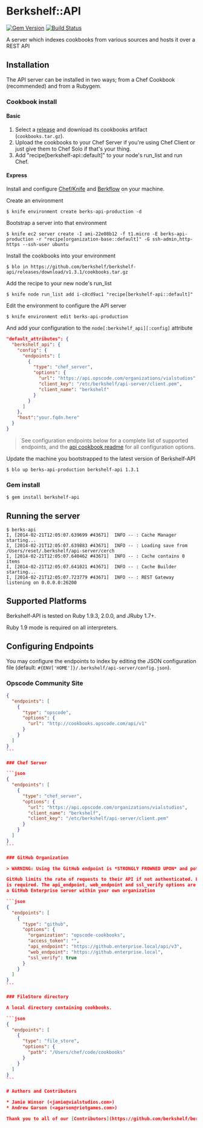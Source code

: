 # Berkshelf::API
[![Gem Version](https://badge.fury.io/rb/berkshelf-api.png)](http://badge.fury.io/rb/berkshelf-api)
[![Build Status](https://secure.travis-ci.org/berkshelf/berkshelf-api.png?branch=master)](http://travis-ci.org/berkshelf/berkshelf-api)

A server which indexes cookbooks from various sources and hosts it over a REST API

## Installation

The API server can be installed in two ways; from a Chef Cookbook (recommended) and from a Rubygem.

### Cookbook install

#### Basic

1. Select a [release](https://github.com/berkshelf/berkshelf-api/releases) and download its cookbooks artifact (`cookbooks.tar.gz`).
2. Upload the cookbooks to your Chef Server if you're using Chef Client or just give them to Chef Solo if that's your thing.
3. Add "recipe[berkshelf-api::default]" to your node's run_list and run Chef.

#### Express

Install and configure [Chef/Knife](https://github.com/opscode/chef) and [Berkflow](https://github.com/reset/berkflow) on your machine.

Create an environment

    $ knife environment create berks-api-production -d

Bootstrap a server into that environment

    $ knife ec2 server create -I ami-22e08b12 -f t1.micro -E berks-api-production -r "recipe[organization-base::default]" -G ssh-admin,http-https --ssh-user ubuntu

Install the cookbooks into your environment

    $ blo in https://github.com/berkshelf/berkshelf-api/releases/download/v1.3.1/cookbooks.tar.gz

Add the recipe to your new node's run_list

    $ knife node run_list add i-c8cd9ac1 "recipe[berkshelf-api::default]"

Edit the environment to configure the API server

    $ knife environment edit berks-api-production

And add your configuration to the `node[:berkshelf_api][:config]` attribute

```json
"default_attributes": {
  "berkshelf_api": {
    "config": {
      "endpoints": [
        {
          "type": "chef_server",
          "options": {
            "url": "https://api.opscode.com/organizations/vialstudios",
            "client_key": "/etc/berkshelf/api-server/client.pem",
            "client_name": "berkshelf"
          }
        }
      ]
    },
    "host":"your.fqdn.here"
  }
}
```

> See configuration endpoints below for a complete list of supported endpoints, and the [api cookbook readme](https://github.com/berkshelf/berkshelf-api/tree/master/cookbook) for all configuration options.

Update the machine you bootstrapped to the latest version of Berkshelf-API

    $ blo up berks-api-production berkshelf-api 1.3.1

### Gem install

    $ gem install berkshelf-api

## Running the server

    $ berks-api
    I, [2014-02-21T12:05:07.639699 #43671]  INFO -- : Cache Manager starting...
    I, [2014-02-21T12:05:07.639883 #43671]  INFO -- : Loading save from /Users/reset/.berkshelf/api-server/cerch
    I, [2014-02-21T12:05:07.640462 #43671]  INFO -- : Cache contains 0 items
    I, [2014-02-21T12:05:07.641021 #43671]  INFO -- : Cache Builder starting...
    I, [2014-02-21T12:05:07.723779 #43671]  INFO -- : REST Gateway listening on 0.0.0.0:26200

## Supported Platforms

Berkshelf-API is tested on Ruby 1.9.3, 2.0.0, and JRuby 1.7+.

Ruby 1.9 mode is required on all interpreters.

## Configuring Endpoints

You may configure the endpoints to index by editing the JSON configuration file (default: `#{ENV['HOME']}/.berkshelf/api-server/config.json`).

### Opscode Community Site

````json
{
  "endpoints": [
    {
      "type": "opscode",
      "options": {
        "url": "http://cookbooks.opscode.com/api/v1"
      }
    }
  ]
}
```

### Chef Server

```json
{
  "endpoints": [
    {
      "type": "chef_server",
      "options": {
        "url": "https://api.opscode.com/organizations/vialstudios",
        "client_name": "berkshelf",
        "client_key": "/etc/berkshelf/api-server/client.pem"
      }
    }
  ]
}
```

### GitHub Organization

> WARNING: Using the GitHub endpoint is *STRONGLY FROWNED UPON* and potentially *DANGEROUS*. Please consider setting up a proper release process for the cookbooks you wish to index instead where they are uploaded to the community site or a Chef Server and use the chef_server endpoint instead.

GitHub limits the rate of requests to their API if not authenticated. For this reason the access_token option
is required. The api_endpoint, web_endpoint and ssl_verify options are only needed when you want to point to
a GitHub Enterprise server within your own organization

```json
{
  "endpoints": [
    {
      "type": "github",
      "options": {
        "organization": "opscode-cookbooks",
        "access_token": "",
        "api_endpoint": "https://github.enterprise.local/api/v3",
        "web_endpoint": "https://github.enterprise.local",
        "ssl_verify": true
      }
    }
  ]
}
```

### FileStore directory

A local directory containing cookbooks.

```json
{
  "endpoints": [
    {
      "type": "file_store",
      "options": {
        "path": "/Users/chef/code/cookbooks"
      }
    }
  ]
}
```

# Authors and Contributors

* Jamie Winsor (<jamie@vialstudios.com>)
* Andrew Garson (<agarson@riotgames.com>)

Thank you to all of our [Contributors](https://github.com/berkshelf/berkshelf-api/graphs/contributors), testers, and users.
